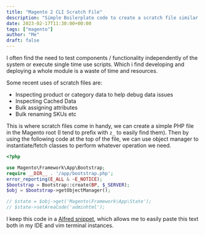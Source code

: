 ```yaml
---
title: "Magento 2 CLI Scratch File"
description: "Simple Boilerplate code to create a scratch file similar to artisan:tinker. Where you can interactive with the Magento APP over the CLI, instantiate classes with ObjectManager and call methods. Great for single use scripts, or inspecting data / method results."
date: 2023-02-17T11:30:00+00:00
tags: ["magento"]
author: "Me"
draft: false
---
```

I often find the need to test components / functionality independently of the system or execute single time use scripts. Which i find developing and deploying a whole module is a waste of time and resources.

Some recent uses of scratch files are: 
- Inspecting product or category data to help debug data issues
- Inspecting Cached Data
- Bulk assigning attributes
- Bulk renaming SKUs etc

This is where scratch files come in handy, we can create a simple PHP file in the Magento root (I tend to prefix with `z_` to easily find them). Then by using the following code at the top of the file, we can use object manager to instantiate/fetch classes to perform whatever operation we need. 

```php
<?php

use Magento\Framework\App\Bootstrap;
require __DIR__ . '/app/bootstrap.php';
error_reporting(E_ALL & ~E_NOTICE);
$bootstrap = Bootstrap::create(BP, $_SERVER);
$obj = $bootstrap->getObjectManager();

// $state = $obj->get('Magento\Framework\App\State');
// $state->setAreaCode('adminhtml');
```

I keep this code in a [Alfred snippet](https://www.alfredapp.com/help/features/snippets/), which allows me to easily paste this text both in my IDE and vim terminal instances.